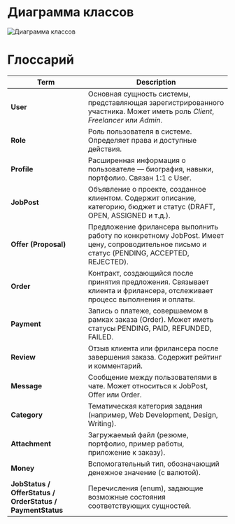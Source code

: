 # Диаграмма классов  

![Диаграмма классов](https://github.com/Argentime/SDLC/tree/main/docs/diagrams/images/ClassDiagram.svg)

# Глоссарий

| **Term**                                                  | **Description**                                                                                                                             |
| --------------------------------------------------------- | ------------------------------------------------------------------------------------------------------------------------------------------- |
| **User**                                                  | Основная сущность системы, представляющая зарегистрированного участника. Может иметь роль *Client*, *Freelancer* или *Admin*.               |
| **Role**                                                  | Роль пользователя в системе. Определяет права и доступные действия.                                                                         |
| **Profile**                                               | Расширенная информация о пользователе — биография, навыки, портфолио. Связан 1:1 с User.                                                    |
| **JobPost**                                               | Объявление о проекте, созданное клиентом. Содержит описание, категорию, бюджет и статус (DRAFT, OPEN, ASSIGNED и т.д.).                     |
| **Offer (Proposal)**                                      | Предложение фрилансера выполнить работу по конкретному JobPost. Имеет цену, сопроводительное письмо и статус (PENDING, ACCEPTED, REJECTED). |
| **Order**                                                 | Контракт, создающийся после принятия предложения. Связывает клиента и фрилансера, отслеживает процесс выполнения и оплаты.                  |
| **Payment**                                               | Запись о платеже, совершаемом в рамках заказа (Order). Может иметь статусы PENDING, PAID, REFUNDED, FAILED.                                 |
| **Review**                                                | Отзыв клиента или фрилансера после завершения заказа. Содержит рейтинг и комментарий.                                                       |
| **Message**                                               | Сообщение между пользователями в чате. Может относиться к JobPost, Offer или Order.                                                         |
| **Category**                                              | Тематическая категория задания (например, Web Development, Design, Writing).                                                                |
| **Attachment**                                            | Загружаемый файл (резюме, портфолио, пример работы, приложение к заказу).                                                                   |
| **Money**                                                 | Вспомогательный тип, обозначающий денежное значение (с валютой).                                                                            |
| **JobStatus / OfferStatus / OrderStatus / PaymentStatus** | Перечисления (enum), задающие возможные состояния соответствующих сущностей.                                                                |
